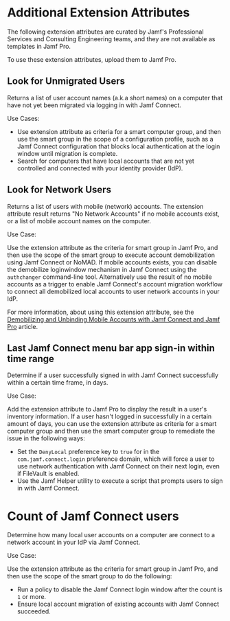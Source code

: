 # Additional Extension Attributes

The following extension attributes are curated by Jamf's Professional Services and Consulting Engineering teams, and they are not available as templates in Jamf Pro.

To use these extension attributes, upload them to Jamf Pro.

## Look for Unmigrated Users

Returns a list of user account names (a.k.a short names) on a computer that have not yet been migrated via logging in with Jamf Connect.

Use Cases:

- Use extension attribute as criteria for a smart computer group, and then use the smart group in the scope of a configuration profile, such as a Jamf Connect configuration that blocks local authentication at the login window until migration is complete.
- Search for computers that have local accounts that are not yet controlled and connected with your identity provider (IdP).

## Look for Network Users

Returns a list of users with mobile (network) accounts. The extension attribute result returns "No Network Accounts" if no mobile accounts exist, or a list of mobile account names on the computer.

Use Case:

Use the extension attribute as the criteria for smart group in Jamf Pro, and then use the scope of the smart group to execute account demobilization using Jamf Connect or NoMAD. If mobile accounts exists, you can disable the demobilize loginwindow mechanism in Jamf Connect using the `authchanger` command-line tool. Alternatively use the result of no mobile accounts as a trigger to enable Jamf Connect's account migration workflow to connect all demobilized local accounts to user network accounts in your IdP.

For more information, about using this extension attribute, see the [Demobilizing and Unbinding Mobile Accounts with Jamf Connect and Jamf Pro](https://docs.jamf.com/technical-articles/Demobilizing_and_Unbinding_Mobile_Accounts_with_Jamf_Connect_and_Jamf_Pro.html) article.

## Last Jamf Connect menu bar app sign-in within time range

Determine if a user successfully signed in with Jamf Connect successfully within a certain time frame, in days.

Use Case:

Add the extension attribute to Jamf Pro to display the result in a user's inventory information. If a user hasn't logged in successfully in a certain amount of days, you can use the extension attribute as criteria for a smart computer group and then use the smart computer group to remediate the issue in the following ways:

- Set the `DenyLocal` preference key to `true` for in the `com.jamf.connect.login` preference domain, which will force a user to use network authentication with Jamf Connect on their next login, even if FileVault is enabled.
- Use the Jamf Helper utility to execute a script that prompts users to sign in with Jamf Connect.

# Count of Jamf Connect users

Determine how many local user accounts on a computer are connect to a network account in your IdP via Jamf Connect.

Use Case:

Use the extension attribute as the criteria for smart group in Jamf Pro, and then use the scope of the smart group to do the following:

- Run a policy to disable the Jamf Connect login window after the count is `1` or more.
- Ensure local account migration of existing accounts with Jamf Connect succeeded.
